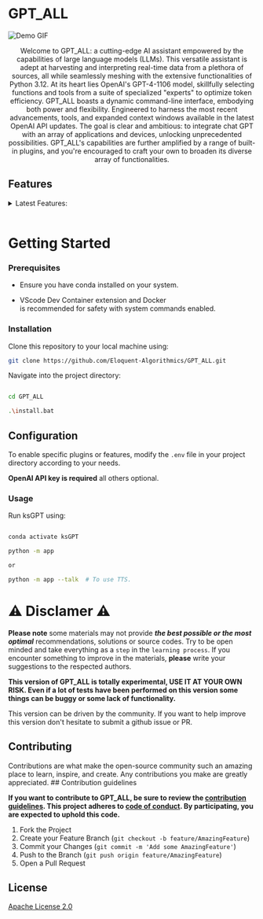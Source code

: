 
# GPT_ALL

![Demo GIF](assets/demo.gif)

<p align="center">
Welcome to GPT_ALL: a cutting-edge AI assistant empowered by the capabilities of large language models (LLMs). This versatile assistant is adept at harvesting and interpreting real-time data from a plethora of sources, all while seamlessly meshing with the extensive functionalities of Python 3.12. At its heart lies OpenAI's GPT-4-1106 model, skillfully selecting functions and tools from a suite of specialized "experts" to optimize token efficiency. GPT_ALL boasts a dynamic command-line interface, embodying both power and flexibility. Engineered to harness the most recent advancements, tools, and expanded context windows available in the latest OpenAI API updates. The goal is clear and ambitious: to integrate chat GPT with an array of applications and devices, unlocking unprecedented possibilities. GPT_ALL's capabilities are further amplified by a range of built-in plugins, and you're encouraged to craft your own to broaden its diverse array of functionalities.
</p>

## Features
<details>
  <summary>Latest Features:</summary>
  
  - **AsyncOpenAI Integration**: 
      - Asynchronous parallel function calling to allow the assistant to complete multiple tool calls in a single request.
      - Leverage the power of GPT-4 for complex inquiries using tools and tool calls.
  
  - **Conversation Memory Management**:
      - Can remember and reference previous inputs and responses in the same session only.
  
  - **Conversation Flow**:
      - Managed flow of conversation by appending user input to memory and ensuring responses are within context limits.
  
  - **Dynamic Function Invocation Based on Tool Responses**:
      - Handles dynamic invocation of functions based on tool call responses.
      - Manages conversation state by appending messages from tool calls.
      - Generates follow-up responses considering tool call results.
  
  - **Environment Cleanup**:
      - Cleans up tools list after processing each request to help manage token usage.
  
  - **Modular Plugin System**:
      - easily install new functions/tools to extend GPT_ALLs' abilities.
      - Plugins load dynamically if enabled via the .env

</details>
<br>

# Getting Started

### Prerequisites

- Ensure you have conda installed on your system.

- VScode Dev Container extension and Docker <br>is recommended for safety with system commands enabled.

### Installation

Clone this repository to your local machine using:

```bash
git clone https://github.com/Eloquent-Algorithmics/GPT_ALL.git
```

Navigate into the project directory:

```bash

cd GPT_ALL

.\install.bat

```

## Configuration

To enable specific plugins or features, modify the `.env` file in your project directory according to your needs.

**OpenAI API key is required** all others optional.


### Usage

Run ksGPT using:

```bash

conda activate ksGPT

python -m app

or

python -m app --talk  # To use TTS.

```

# ⚠️ Disclamer ⚠️
**Please note** some materials may not provide ***the best possible or the most optimal*** recommendations, solutions or source codes. Try to be open minded and take everything as a `step` in the `learning process`. If you encounter something to improve in the materials, **please** write your suggestions to the respected authors.

**This version of GPT_ALL is totally experimental, USE IT AT YOUR OWN RISK. Even if a lot of tests have been performed on this version some things can be buggy or some lack of functionality.**

This version can be driven by the community. If you want to help improve this version don't hesitate to submit a github issue or PR.

## Contributing

Contributions are what make the open-source community such an amazing place to learn, inspire, and create. Any contributions you make are greatly appreciated. ## Contribution guidelines

**If you want to contribute to GPT_ALL, be sure to review the [contribution guidelines](CONTRIBUTING.md). This project adheres to [code of conduct](CODE_OF_CONDUCT.md). By participating, you are expected to uphold this code.**

1. Fork the Project
2. Create your Feature Branch (`git checkout -b feature/AmazingFeature`)
3. Commit your Changes (`git commit -m 'Add some AmazingFeature'`)
4. Push to the Branch (`git push origin feature/AmazingFeature`)
5. Open a Pull Request


## License

[Apache License 2.0](LICENSE)
